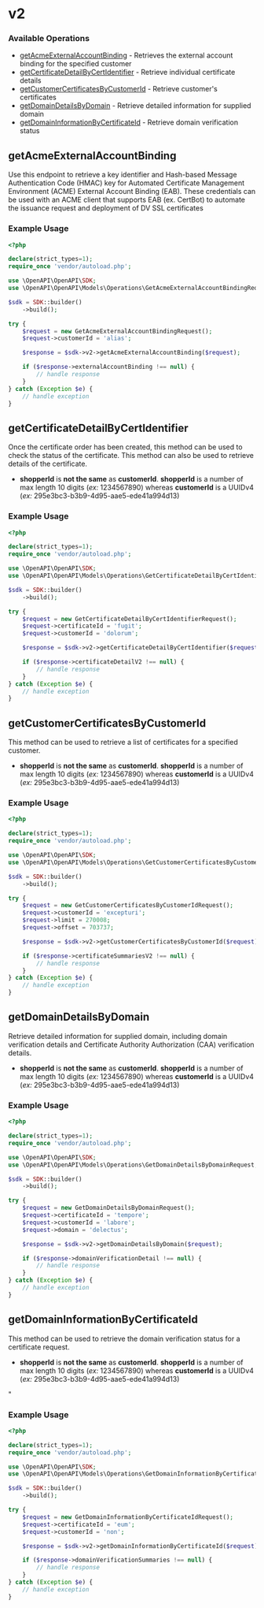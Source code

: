 # v2

### Available Operations

* [getAcmeExternalAccountBinding](#getacmeexternalaccountbinding) - Retrieves the external account binding for the specified customer
* [getCertificateDetailByCertIdentifier](#getcertificatedetailbycertidentifier) - Retrieve individual certificate details
* [getCustomerCertificatesByCustomerId](#getcustomercertificatesbycustomerid) - Retrieve customer's certificates
* [getDomainDetailsByDomain](#getdomaindetailsbydomain) - Retrieve detailed information for supplied domain
* [getDomainInformationByCertificateId](#getdomaininformationbycertificateid) - Retrieve domain verification status

## getAcmeExternalAccountBinding

Use this endpoint to retrieve a key identifier and Hash-based Message Authentication Code (HMAC) key for Automated Certificate Management Environment (ACME) External Account Binding (EAB). These credentials can be used with an ACME client that supports EAB (ex. CertBot) to automate the issuance request and deployment of DV SSL certificates

### Example Usage

```php
<?php

declare(strict_types=1);
require_once 'vendor/autoload.php';

use \OpenAPI\OpenAPI\SDK;
use \OpenAPI\OpenAPI\Models\Operations\GetAcmeExternalAccountBindingRequest;

$sdk = SDK::builder()
    ->build();

try {
    $request = new GetAcmeExternalAccountBindingRequest();
    $request->customerId = 'alias';

    $response = $sdk->v2->getAcmeExternalAccountBinding($request);

    if ($response->externalAccountBinding !== null) {
        // handle response
    }
} catch (Exception $e) {
    // handle exception
}
```

## getCertificateDetailByCertIdentifier

Once the certificate order has been created, this method can be used to check the status of the certificate. This method can also be used to retrieve details of the certificate. <ul><li>**shopperId** is **not the same** as **customerId**. **shopperId** is a number of max length 10 digits (*ex:* 1234567890) whereas **customerId** is a UUIDv4 (*ex:* 295e3bc3-b3b9-4d95-aae5-ede41a994d13)</li></ul>

### Example Usage

```php
<?php

declare(strict_types=1);
require_once 'vendor/autoload.php';

use \OpenAPI\OpenAPI\SDK;
use \OpenAPI\OpenAPI\Models\Operations\GetCertificateDetailByCertIdentifierRequest;

$sdk = SDK::builder()
    ->build();

try {
    $request = new GetCertificateDetailByCertIdentifierRequest();
    $request->certificateId = 'fugit';
    $request->customerId = 'dolorum';

    $response = $sdk->v2->getCertificateDetailByCertIdentifier($request);

    if ($response->certificateDetailV2 !== null) {
        // handle response
    }
} catch (Exception $e) {
    // handle exception
}
```

## getCustomerCertificatesByCustomerId

This method can be used to retrieve a list of certificates for a specified customer. <ul><li>**shopperId** is **not the same** as **customerId**.  **shopperId** is a number of max length 10 digits (*ex:* 1234567890) whereas **customerId** is a UUIDv4 (*ex:* 295e3bc3-b3b9-4d95-aae5-ede41a994d13)</li></ul>

### Example Usage

```php
<?php

declare(strict_types=1);
require_once 'vendor/autoload.php';

use \OpenAPI\OpenAPI\SDK;
use \OpenAPI\OpenAPI\Models\Operations\GetCustomerCertificatesByCustomerIdRequest;

$sdk = SDK::builder()
    ->build();

try {
    $request = new GetCustomerCertificatesByCustomerIdRequest();
    $request->customerId = 'excepturi';
    $request->limit = 270008;
    $request->offset = 703737;

    $response = $sdk->v2->getCustomerCertificatesByCustomerId($request);

    if ($response->certificateSummariesV2 !== null) {
        // handle response
    }
} catch (Exception $e) {
    // handle exception
}
```

## getDomainDetailsByDomain

Retrieve detailed information for supplied domain, including domain verification details and Certificate Authority Authorization (CAA) verification details. <ul><li>**shopperId** is **not the same** as **customerId**.  **shopperId** is a number of max length 10 digits (*ex:* 1234567890) whereas **customerId** is a UUIDv4 (*ex:* 295e3bc3-b3b9-4d95-aae5-ede41a994d13)</li></ul>

### Example Usage

```php
<?php

declare(strict_types=1);
require_once 'vendor/autoload.php';

use \OpenAPI\OpenAPI\SDK;
use \OpenAPI\OpenAPI\Models\Operations\GetDomainDetailsByDomainRequest;

$sdk = SDK::builder()
    ->build();

try {
    $request = new GetDomainDetailsByDomainRequest();
    $request->certificateId = 'tempore';
    $request->customerId = 'labore';
    $request->domain = 'delectus';

    $response = $sdk->v2->getDomainDetailsByDomain($request);

    if ($response->domainVerificationDetail !== null) {
        // handle response
    }
} catch (Exception $e) {
    // handle exception
}
```

## getDomainInformationByCertificateId

This method can be used to retrieve the domain verification status for a certificate request.<ul><li>**shopperId** is **not the same** as **customerId**.  **shopperId** is a number of max length 10 digits (*ex:* 1234567890) whereas **customerId** is a UUIDv4 (*ex:* 295e3bc3-b3b9-4d95-aae5-ede41a994d13)</li></ul>"

### Example Usage

```php
<?php

declare(strict_types=1);
require_once 'vendor/autoload.php';

use \OpenAPI\OpenAPI\SDK;
use \OpenAPI\OpenAPI\Models\Operations\GetDomainInformationByCertificateIdRequest;

$sdk = SDK::builder()
    ->build();

try {
    $request = new GetDomainInformationByCertificateIdRequest();
    $request->certificateId = 'eum';
    $request->customerId = 'non';

    $response = $sdk->v2->getDomainInformationByCertificateId($request);

    if ($response->domainVerificationSummaries !== null) {
        // handle response
    }
} catch (Exception $e) {
    // handle exception
}
```
